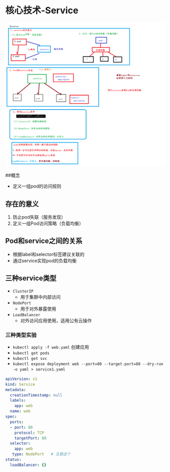 # 核心技术-Service

![](./images/service.png)

##概念

* 定义一组pod的访问规则

## 存在的意义

1. 防止pod失联（服务发现）
2. 定义一组Pod访问策略（负载均衡）

## Pod和service之间的关系

* 根据label和selector标签建议关联的
* 通过service实现pod的负载均衡

## 三种service类型

* `ClusterIP`
  * 用于集群中内部访问
* `NodePort`
  * 用于对外暴露使用
* `LoadBalancer`
  * 对外访问应用使用，适用公有云操作

### 三种类型实验

* `kubectl apply -f web.yaml` 创建应用
* `kubectl get pods` 
* `kubectl get svc` 
* `kubectl expose deployment web --port=80 --target-port=80 --dry-run -o yaml > service1.yaml`

````yaml
apiVersion: v1
kind: Service
metadata:
  creationTimestamp: null
  labels:
    app: web
  name: web
spec:
  ports:
  - port: 80
    protocol: TCP
    targetPort: 80
  selector:
    app: web
   type: NodePort   # 注意这个
status:
  loadBalancer: {}
````



